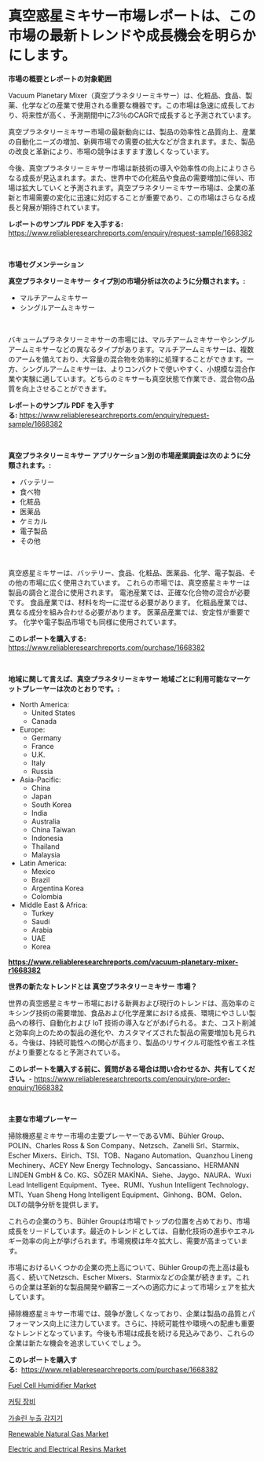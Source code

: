 <p><h1>真空惑星ミキサー市場レポートは、この市場の最新トレンドや成長機会を明らかにします。</h1></p><p><strong>市場の概要とレポートの対象範囲</strong></p>
<p><p>Vacuum Planetary Mixer（真空プラネタリーミキサー）は、化粧品、食品、製薬、化学などの産業で使用される重要な機器です。この市場は急速に成長しており、将来性が高く、予測期間中に7.3％のCAGRで成長すると予測されています。</p><p>真空プラネタリーミキサー市場の最新動向には、製品の効率性と品質向上、産業の自動化ニーズの増加、新興市場での需要の拡大などが含まれます。また、製品の改良と革新により、市場の競争はますます激しくなっています。</p><p>今後、真空プラネタリーミキサー市場は新技術の導入や効率性の向上によりさらなる成長が見込まれます。また、世界中での化粧品や食品の需要増加に伴い、市場は拡大していくと予測されます。真空プラネタリーミキサー市場は、企業の革新と市場需要の変化に迅速に対応することが重要であり、この市場はさらなる成長と発展が期待されています。</p></p>
<p><strong>レポートのサンプル PDF を入手する:</strong> <a href="https://www.reliableresearchreports.com/enquiry/request-sample/1668382">https://www.reliableresearchreports.com/enquiry/request-sample/1668382</a></p>
<p>&nbsp;</p>
<p><strong>市場セグメンテーション</strong></p>
<p><strong>真空プラネタリーミキサー タイプ別の市場分析は次のように分類されます。:</strong></p>
<p><ul><li>マルチアームミキサー</li><li>シングルアームミキサー</li></ul></p>
<p>&nbsp;</p>
<p><p>バキュームプラネタリーミキサーの市場には、マルチアームミキサーやシングルアームミキサーなどの異なるタイプがあります。マルチアームミキサーは、複数のアームを備えており、大容量の混合物を効率的に処理することができます。一方、シングルアームミキサーは、よりコンパクトで使いやすく、小規模な混合作業や実験に適しています。どちらのミキサーも真空状態で作業でき、混合物の品質を向上させることができます。</p></p>
<p><strong>レポートのサンプル PDF を入手する:</strong>&nbsp;<a href="https://www.reliableresearchreports.com/enquiry/request-sample/1668382">https://www.reliableresearchreports.com/enquiry/request-sample/1668382</a></p>
<p>&nbsp;</p>
<p><strong> 真空プラネタリーミキサー アプリケーション別の市場産業調査は次のように分類されます。:</strong></p>
<p><ul><li>バッテリー</li><li>食べ物</li><li>化粧品</li><li>医薬品</li><li>ケミカル</li><li>電子製品</li><li>その他</li></ul></p>
<p>&nbsp;</p>
<p><p>真空惑星ミキサーは、バッテリー、食品、化粧品、医薬品、化学、電子製品、その他の市場に広く使用されています。 これらの市場では、真空惑星ミキサーは製品の調合と混合に使用されます。 電池産業では、正確な化合物の混合が必要です。 食品産業では、材料を均一に混ぜる必要があります。 化粧品産業では、異なる成分を組み合わせる必要があります。 医薬品産業では、安定性が重要です。 化学や電子製品市場でも同様に使用されています。</p></p>
<p><strong>このレポートを購入する:</strong>&nbsp; <a href="https://www.reliableresearchreports.com/purchase/1668382">https://www.reliableresearchreports.com/purchase/1668382</a></p>
<p>&nbsp;</p>
<p><strong>地域に関して言えば、真空プラネタリーミキサー 地域ごとに利用可能なマーケットプレーヤーは次のとおりです。:</strong></p>
<p><ul>
    <li>
        North America:
        <ul>
            <li>United States</li>
            <li>Canada</li>
        </ul>
    </li>
    <li>
        Europe:
        <ul>
            <li>Germany</li>
            <li>France</li>
            <li>U.K.</li>
            <li>Italy</li>
            <li>Russia</li>
        </ul>
    </li>
    <li>
        Asia-Pacific:
        <ul>
            <li>China</li>
            <li>Japan</li>
            <li>South Korea</li>
            <li>India</li>
            <li>Australia</li>
            <li>China Taiwan</li>
            <li>Indonesia</li>
            <li>Thailand</li>
            <li>Malaysia</li>
        </ul>
    </li>
    <li>
        Latin America:
        <ul>
            <li>Mexico</li>
            <li>Brazil</li>
            <li>Argentina Korea</li>
            <li>Colombia</li>
        </ul>
    </li>
    <li>
        Middle East & Africa:
        <ul>
            <li>Turkey</li>
            <li>Saudi</li>
            <li>Arabia</li>
            <li>UAE</li>
            <li>Korea</li>
        </ul>
    </li>
    </ul></p>
<p><strong><a href="https://www.reliableresearchreports.com/vacuum-planetary-mixer-r1668382">https://www.reliableresearchreports.com/vacuum-planetary-mixer-r1668382</a></strong>&nbsp;</p>
<p><strong>世界の新たなトレンドとは 真空プラネタリーミキサー 市場？</strong></p>
<p><p>世界の真空惑星ミキサー市場における新興および現行のトレンドは、高効率のミキシング技術の需要増加、食品および化学産業における成長、環境にやさしい製品への移行、自動化および IoT 技術の導入などがあげられる。また、コスト削減と効率向上のための製品の進化や、カスタマイズされた製品の需要増加も見られる。今後は、持続可能性への関心が高まり、製品のリサイクル可能性や省エネ性がより重要となると予測されている。</p></p>
<p><strong>このレポートを購入する前に、質問がある場合は問い合わせるか、共有してください。</strong>- <a href="https://www.reliableresearchreports.com/enquiry/pre-order-enquiry/1668382">https://www.reliableresearchreports.com/enquiry/pre-order-enquiry/1668382</a></p>
<p>&nbsp;</p>
<p><strong>主要な市場プレーヤー</strong></p>
<p><p>掃除機惑星ミキサー市場の主要プレーヤーであるVMI、Bühler Group、POLIN、Charles Ross & Son Company、Netzsch、Zanelli Srl、Starmix、Escher Mixers、Eirich、TSI、TOB、Nagano Automation、Quanzhou Lineng Mechinery、ACEY New Energy Technology、Sancassiano、HERMANN LINDEN GmbH & Co. KG、SÖZER MAKİNA、Siehe、Jaygo、NAURA、Wuxi Lead Intelligent Equipment、Tyee、RUMI、Yushun Intelligent Technology、MTI、Yuan Sheng Hong Intelligent Equipment、Ginhong、BOM、Gelon、DLTの競争分析を提供します。 </p><p>これらの企業のうち、Bühler Groupは市場でトップの位置を占めており、市場成長をリードしています。最近のトレンドとしては、自動化技術の進歩やエネルギー効率の向上が挙げられます。市場規模は年々拡大し、需要が高まっています。</p><p>市場におけるいくつかの企業の売上高について、Bühler Groupの売上高は最も高く、続いてNetzsch、Escher Mixers、Starmixなどの企業が続きます。これらの企業は革新的な製品開発や顧客ニーズへの適応力によって市場シェアを拡大しています。</p><p>掃除機惑星ミキサー市場では、競争が激しくなっており、企業は製品の品質とパフォーマンス向上に注力しています。さらに、持続可能性や環境への配慮も重要なトレンドとなっています。今後も市場は成長を続ける見込みであり、これらの企業は新たな機会を追求していくでしょう。</p></p>
<p><strong>このレポートを購入する:</strong>&nbsp;&nbsp;<a href="https://www.reliableresearchreports.com/purchase/1668382">https://www.reliableresearchreports.com/purchase/1668382</a></p>
<p><p><a href="https://www.linkedin.com/pulse/fuel-cell-humidifier-market-furnishes-information-share-hxyof">Fuel Cell Humidifier Market</a></p><p><a href="https://medium.com/@jeralderzog65756e/%EC%BB%A4%ED%8C%85-%EC%9E%A5%EB%B9%84-%EC%8B%9C%EC%9E%A5-%EC%A0%90%EC%9C%A0%EC%9C%A8-%EB%B3%80%ED%99%94-%EB%B0%8F-%EC%8B%9C%EC%9E%A5-%EC%84%B1%EC%9E%A5-%EC%B6%94%EC%9D%B4-2024-2031-a9dceb97146c">커팅 장비</a></p><p><a href="https://github.com/novabrown3/Market-Research-Report-List-1/blob/main/923168554535.md">가솔린 누출 감지기</a></p><p><a href="https://www.linkedin.com/pulse/renewable-natural-gas-market-insights-cagr-trends-growth-cokaf">Renewable Natural Gas Market</a></p><p><a href="https://issuu.com/reportprime-2/docs/electric-and-electrical-resins-market-size-2030.pp">Electric and Electrical Resins Market</a></p></p>